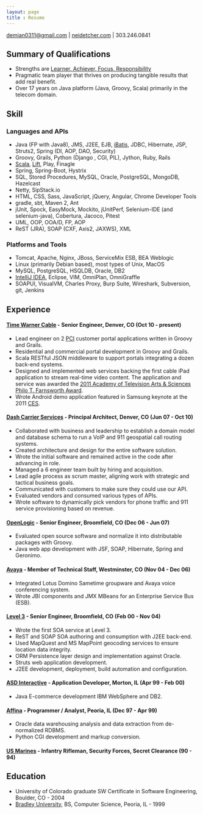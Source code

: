 ```yaml
---
layout: page
title : Resume
---
```


demian0311@gmail.com | [neidetcher.com](http://neidetcher.com) | 303.246.0841

## Summary of Qualifications
- Strengths are [Learner, Achiever, Focus, Responsibility](/2016/04/29/strengths-finder.html)
- Pragmatic team player that thrives on producing tangible results that add real benefit.
- Over 17 years on Java platform (Java, Groovy, Scala) primarily in the telecom domain.

## Skill
### Languages and APIs
- Java (FP with Java8), JMS, J2EE, EJB, [iBatis](http://blog.mybatis.org/), JDBC, Hibernate, JSP, Struts2, Spring (DI, AOP, DAO, Security)
- Groovy, Grails, Python (Django , CGI, PIL), Jython, Ruby, Rails
- [Scala](http://www.scala-lang.org/), [Lift](http://liftweb.net/), Play, Finagle
- Spring, Spring-Boot, Hystrix
- SQL, Stored Procedures, MySQL, Oracle, PostgreSQL, MongoDB, Hazelcast
- Netty, SipStack.io 
- HTML, CSS, Sass, JavaScript, jQuery, Angular, Chrome Developer Tools
- gradle, sbt, Maven 2, Ant
- jUnit, Spock, EasyMock, Mockito, jUnitPerf, Selenium-IDE (and selenium-java), Cobertura, Jacoco, Pitest
- UML, OOP, OOA/D, FP, AOP
- ReST (JRA), SOAP (CXF, Axis2, JAXWS), XML

### Platforms and Tools
- Tomcat, Apache, Nginx, JBoss, ServiceMix ESB, BEA Weblogic
- Linux (primarily Debian based), most types of Unix, MacOS
- MySQL, PostgreSQL, HSQLDB, Oracle, DB2
- [IntelliJ IDEA](http://www.jetbrains.com/idea/), Eclipse, VIM, OmniPlan, OmniGraffle
- SOAPUI, VisualVM, Charles Proxy, Burp Suite, Wireshark, Subversion, git, Jenkins

## Experience

#### [Time Warner Cable](http://www.timewarnercable.com/) - Senior Engineer, Denver, CO (Oct 10 - present)
- Lead engineer on 2 [PCI](https://www.pcisecuritystandards.org/) customer portal applications written in Groovy and Grails.
- Residential and commercial portal development in Groovy and Grails.
- Scala RESTful JSON middleware to support portals integrating a dozen back-end systems.
- Designed and implemented web services backing the first cable iPad application to stream real-time video content. The application and service was awarded the [2011 Academy of Television Arts & Sciences Philo T. Farnsworth Award](http://www.deadline.com/2011/10/emmys-primetime-engineering-awards-announced-vod-pioneer-among-winners/).
- Wrote Android demo application featured in Samsung keynote at the 2011 [CES](http://www.cesweb.org/).

#### [Dash Carrier Services](https://www.linkedin.com/company/646621?trk=tyah&trkInfo=tarId%3A1398094869496%2Ctas%3Adash%20carrier%20services%2Cidx%3A1-1-1) - Principal Architect, Denver, CO (Jun 07 - Oct 10)
- Collaborated with business and leadership to establish a domain model and database schema to run a VoIP and 911 geospatial call routing systems.
- Created architecture and design for the entire software solution.
- Wrote the initial software and remained active in the code after advancing in role.
- Managed a 6 engineer team built by hiring and acquisition.
- Lead agile process as scrum master, aligning work with strategic and tactical business goals.
- Communicated with customers to make sure they could use our API.
- Evaluated vendors and consumed various types of APIs.
- Wrote software to dynamically pick vendors for phone traffic and 911 service provisioning based on revenue.

#### [OpenLogic](http://www.openlogic.com/) - Senior Engineer, Broomfield, CO (Dec 06 - Jun 07)
- Evaluated open source software and normalize it into distributable packages with Groovy.
- Java web app development with JSF, SOAP, Hibernate, Spring and Geronimo.

#### [Avaya](http://www.avaya.com/) - Member of Technical Staff, Westminster, CO (Nov 04 - Dec 06)
- Integrated Lotus Domino Sametime groupware and Avaya voice conferencing system.
- Wrote JBI components and JMX MBeans for an Enterprise Service Bus (ESB).

#### [Level 3](http://www.level3.com/) - Senior Engineer, Broomfield, CO (Feb 00 - Nov 04)
- Wrote the first SOA service at Level 3.
- ReST and SOAP SOA authoring and consumption with J2EE back-end.
- Used MapQuest and MS MapPoint geocoding services to ensure location data integrity.
- ORM Persistence layer design and implementation against Oracle.
- Struts web application development.
- J2EE development, deployment, build automation and configuration.

#### [ASD Interactive](https://www.linkedin.com/company/advanced-system-designs?trk=company_logo) - Application Developer, Morton, IL (Apr 99 - Feb 00)
- Java E-commerce development IBM WebSphere and DB2.

#### [Affina](https://www.linkedin.com/company/affina) - Programmer / Analyst, Peoria, IL (Dec 97 - Apr 99)
- Oracle data warehousing analysis and data extraction from de-normalized RDBMS.
- Python CGI development and markup conversion.

#### [US Marines](http://www.marines.com/) - Infantry Rifleman, Security Forces, Secret Clearance (90 - 94)

## Education
- University of Colorado graduate SW Certificate in Software Engineering, Boulder, CO - 2004
- [Bradley University](http://www.bradley.edu/), BS, Computer Science, Peoria, IL - 1999
